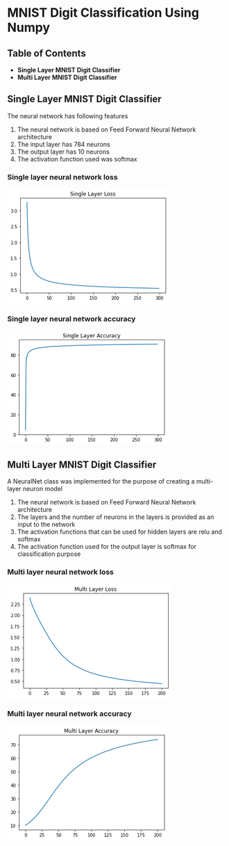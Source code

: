 # MNIST Digit Classification Using Numpy

## Table of Contents

* **Single Layer MNIST Digit Classifier**
* **Multi Layer MNIST Digit Classifier**

## Single Layer MNIST Digit Classifier

The neural network has following features

1. The neural network is based on Feed Forward Neural Network architecture
2. The input layer has 784 neurons
3. The output layer has 10 neurons
4. The activation function used was softmax

### Single layer neural network loss
![](https://github.com/Rutvik1727/MNIST/blob/main/MNIST-NumPy/Images/plt%20(2).png)

### Single layer neural network accuracy
![](https://github.com/Rutvik1727/MNIST/blob/main/MNIST-NumPy/Images/plt%20(1).png)

## Multi Layer MNIST Digit Classifier

A NeuralNet class was implemented for the purpose of creating a multi-layer neuron model

1. The neural network is based on Feed Forward Neural Network architecture
2. The layers and the number of neurons in the layers is provided as an input to the network
3. The activation functions that can be used for hidden layers are relu and softmax
4. The activation function used for the output layer is softmax for classification purpose

### Multi layer neural network loss
![](https://github.com/Rutvik1727/MNIST/blob/main/MNIST-NumPy/Images/plt%20(3).png)

### Multi layer neural network accuracy
![](https://github.com/Rutvik1727/MNIST/blob/main/MNIST-NumPy/Images/plt%20(4).png)
